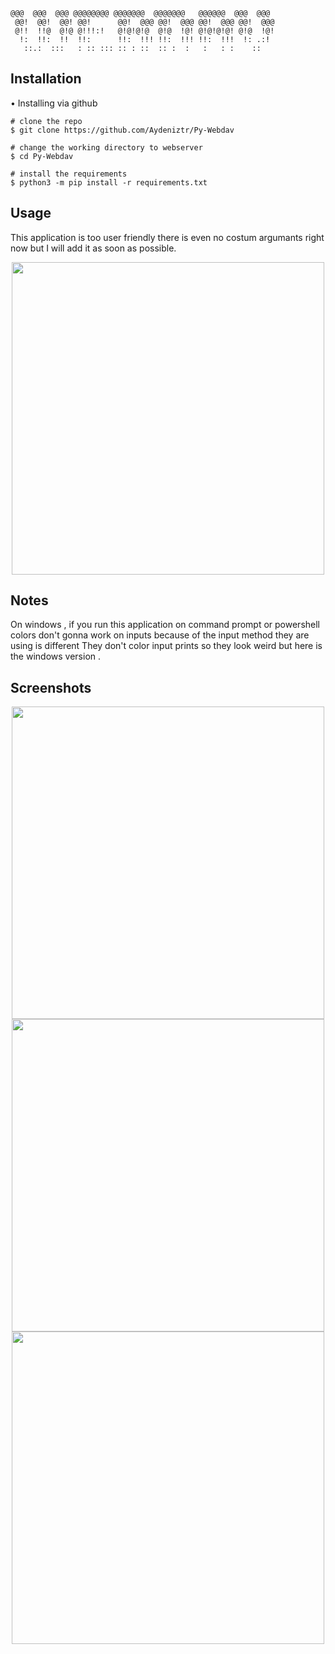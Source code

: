 ```
@@@  @@@  @@@ @@@@@@@@ @@@@@@@  @@@@@@@   @@@@@@  @@@  @@@
 @@!  @@!  @@! @@!      @@!  @@@ @@!  @@@ @@!  @@@ @@!  @@@
 @!!  !!@  @!@ @!!!:!   @!@!@!@  @!@  !@! @!@!@!@! @!@  !@!
  !:  !!:  !!  !!:      !!:  !!! !!:  !!! !!:  !!!  !: .:!
   ::.:  :::   : :: ::: :: : ::  :: :  :   :   : :    ::
```


## Installation

• Installing via github 

```console
# clone the repo
$ git clone https://github.com/Aydeniztr/Py-Webdav

# change the working directory to webserver
$ cd Py-Webdav

# install the requirements
$ python3 -m pip install -r requirements.txt
```

## Usage

This application is too user friendly there is even no costum argumants right now but I will add it as soon as possible.

<p align="center">
 <img src="https://media.discordapp.net/attachments/728923218001264684/926627861815779328/ezgif-2-b960fdba0b.gif" width="500" height="500" />
</p>

## Notes

On windows , if you run this application on command prompt or powershell colors don't gonna work on inputs because of the input method they are using is different They don't color input prints so they look weird but here is the windows version .

## Screenshots

<p align="center">
 <img src="https://media.discordapp.net/attachments/728923218001264684/926816630909063198/Screenshot_20220101-153751_Samsung_Internet.jpg" width="500" height="500" />
 <img src="https://media.discordapp.net/attachments/728923218001264684/926817224969318420/Screenshot_20220101-154035_Samsung_Internet.jpg" width="500" />
 <img src="https://media.discordapp.net/attachments/728923218001264684/926817291079925760/Screenshot_20220101-153935_Samsung_Internet.jpg" width="500" />
 </p>
